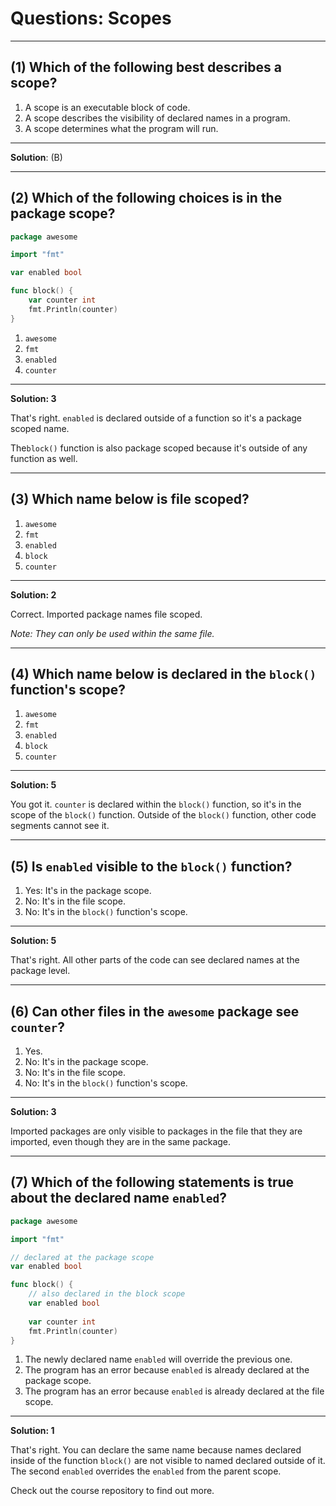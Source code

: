 # Questions: Scopes #

---

## (1) Which of the following best describes a scope? ##

1. A scope is an executable block of code.
2. A scope describes the visibility of declared names in a program.
3. A scope determines what the program will run.

---

**Solution**: (B)

---

## (2) Which of the following choices is in the package scope? ##

```go
package awesome

import "fmt"

var enabled bool

func block() {
	var counter int
	fmt.Println(counter)
}
```

1. `awesome`
2. `fmt`
3. `enabled`
4. `counter`

--- 

**Solution: 3**

That's right. `enabled` is declared outside of a function so it's a package scoped name. 

The`block()` function is also package scoped because it's outside of any function as well.

---

## (3) Which name below is file scoped? ##

1. `awesome`
2. `fmt`
3. `enabled`
4. `block`
5. `counter`

---

**Solution: 2**

Correct. Imported package names file scoped.

_Note: They can only be used within the same file._

---

## (4) Which name below is declared in the `block()` function's scope?

1. `awesome`
2. `fmt`
3. `enabled`
4. `block`
5. `counter`

---

**Solution: 5**

You got it. `counter` is declared within the `block()` function, so it's in the scope of the `block()` function. Outside of the `block()` function, other code segments cannot see it.

---

## (5) Is `enabled` visible to the `block()` function? ##

1. Yes: It's in the package scope.
2. No: It's in the file scope.
3. No: It's in the `block()` function's scope.

---

**Solution: 5**

That's right. All other parts of the code can see declared names at the package level.

---

## (6) Can other files in the `awesome` package see `counter`? ##

1. Yes.
2. No: It's in the package scope.
3. No: It's in the file scope.
4. No: It's in the `block()` function's scope.

---

**Solution: 3**

Imported packages are only visible to packages in the file that they are imported, even though they are in the same package.

---

## (7) Which of the following statements is true about the declared name `enabled`?

```go
package awesome

import "fmt"

// declared at the package scope
var enabled bool

func block() {
	// also declared in the block scope
	var enabled bool
	
	var counter int
	fmt.Println(counter)
}
```

1. The newly declared name `enabled` will override the previous one.
2. The program has an error because `enabled` is already declared at the package scope.
3. The program has an error because `enabled` is already declared at the file scope.

---

**Solution: 1**

That's right. You can declare the same name because names declared inside of the function `block()` are not visible to named declared outside of it. The second `enabled` overrides the `enabled` from the parent scope.

Check out the course repository to find out more.